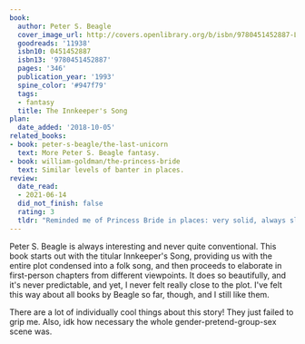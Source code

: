```yaml
---
book:
  author: Peter S. Beagle
  cover_image_url: http://covers.openlibrary.org/b/isbn/9780451452887-L.jpg
  goodreads: '11938'
  isbn10: 0451452887
  isbn13: '9780451452887'
  pages: '346'
  publication_year: '1993'
  spine_color: '#947f79'
  tags:
  - fantasy
  title: The Innkeeper's Song
plan:
  date_added: '2018-10-05'
related_books:
- book: peter-s-beagle/the-last-unicorn
  text: More Peter S. Beagle fantasy.
- book: william-goldman/the-princess-bride
  text: Similar levels of banter in places.
review:
  date_read:
  - 2021-06-14
  did_not_finish: false
  rating: 3
  tldr: "Reminded me of Princess Bride in places: very solid, always slightly unconventional fantasy, but failed to grip me. Still an enjoyable read, Beagle just can't disappoint."
---
```


Peter S. Beagle is always interesting and never quite conventional. This book starts out with the titular Innkeeper's
Song, providing us with the entire plot condensed into a folk song, and then proceeds to elaborate in first-person
chapters from different viewpoints. It does so beautifully, and it's never predictable, and yet, I never felt really
close to the plot. I've felt this way about all books by Beagle so far, though, and I still like them.

There are a lot of individually cool things about this story! They just failed to grip me.
Also, idk how necessary the whole gender-pretend-group-sex scene was.
